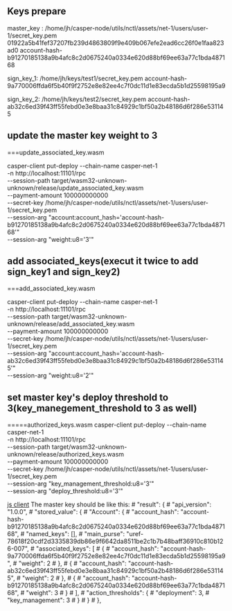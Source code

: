 ## Keys prepare
master_key : 
/home/jh/casper-node/utils/nctl/assets/net-1/users/user-1/secret_key.pem
01922a5b41fef37207fb239d4863809f9e409b067efe2ead6cc26f0e1faa823ad0
account-hash-b91270185138a9b4afc8c2d0675240a0334e620d88bf69ee63a77c1bda487168

sign_key_1:
/home/jh/keys/test1/secret_key.pem
account-hash-9a770006ffda6f5b40f9f2752e8e82ee4c7f0dc11d1e83ecda5b1d25598195a9

sign_key_2:
/home/jh/keys/test2/secret_key.pem
account-hash-ab32c6ed39f43ff55febd0e3e8baa31c84929c1bf50a2b48186d6f286e531145



## update the master key weight to 3
===update_associated_key.wasm 

casper-client put-deploy --chain-name casper-net-1 \
-n http://localhost:11101/rpc \
--session-path target/wasm32-unknown-unknown/release/update_associated_key.wasm \
--payment-amount 100000000000 \
--secret-key /home/jh/casper-node/utils/nctl/assets/net-1/users/user-1/secret_key.pem \
--session-arg "account:account_hash='account-hash-b91270185138a9b4afc8c2d0675240a0334e620d88bf69ee63a77c1bda487168'" \
--session-arg "weight:u8='3'"

## add associated_keys(execut it twice to add sign_key1 and sign_key2)
===add_associated_key.wasm 

casper-client put-deploy --chain-name casper-net-1 \
-n http://localhost:11101/rpc \
--session-path target/wasm32-unknown-unknown/release/add_associated_key.wasm \
--payment-amount 100000000000 \
--secret-key /home/jh/casper-node/utils/nctl/assets/net-1/users/user-1/secret_key.pem \
--session-arg "account:account_hash='account-hash-ab32c6ed39f43ff55febd0e3e8baa31c84929c1bf50a2b48186d6f286e531145'" \
--session-arg "weight:u8='2'"

## set master key's deploy threshold to 3(key_manegement_threshold to 3 as well) 
=====authorized_keys.wasm
casper-client put-deploy --chain-name casper-net-1 \
-n http://localhost:11101/rpc \
--session-path target/wasm32-unknown-unknown/release/authorized_keys.wasm \
--payment-amount 100000000000 \
--secret-key /home/jh/casper-node/utils/nctl/assets/net-1/users/user-1/secret_key.pem \
--session-arg "key_management_threshold:u8='3'" \
--session-arg "deploy_threshold:u8='3'"

[js client](jsclient/README.md)
The master key should be like this:
    # "result": {
    #     "api_version": "1.0.0",
    #     "stored_value": {
    #         "Account": {
    #             "account_hash": "account-hash-b91270185138a9b4afc8c2d0675240a0334e620d88bf69ee63a77c1bda487168",
    #             "named_keys": [],
    #             "main_purse": "uref-78618f20cdf2d3335839db86e9f6642da8511be2c1b7b48baff36910c810b126-007",
    #             "associated_keys": [
    #                 {
    #                     "account_hash": "account-hash-9a770006ffda6f5b40f9f2752e8e82ee4c7f0dc11d1e83ecda5b1d25598195a9",
    #                     "weight": 2
    #                 },
    #                 {
    #                     "account_hash": "account-hash-ab32c6ed39f43ff55febd0e3e8baa31c84929c1bf50a2b48186d6f286e531145",
    #                     "weight": 2
    #                 },
    #                 {
    #                     "account_hash": "account-hash-b91270185138a9b4afc8c2d0675240a0334e620d88bf69ee63a77c1bda487168",
    #                     "weight": 3
    #                 }
    #             ],
    #             "action_thresholds": {
    #                 "deployment": 3,
    #                 "key_management": 3
    #             }
    #         }
    #     },